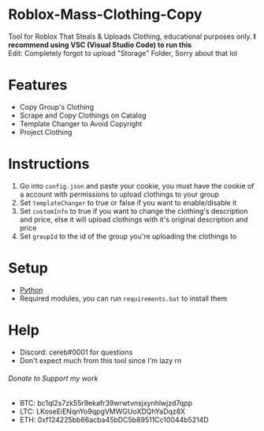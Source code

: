 # Roblox-Mass-Clothing-Copy
Tool for Roblox That Steals &amp; Uploads Clothing, educational purposes only. 
**I recommend using VSC (Visual Studio Code) to run this**  
Edit: Completely forgot to upload "Storage" Folder, Sorry about that lol
# Features
- Copy Group's Clothing  
- Scrape and Copy Clothings on Catalog  
- Template Changer to Avoid Copyright  
- Project Clothing  

# Instructions
1. Go into `config.json` and paste your cookie, you must have the cookie of a account with permissions to upload clothings to your group  
2. Set `templateChanger` to true or false if you want to enable/disable it  
3. Set `customInfo` to true if you want to change the clothing's description and price, else it will upload clothings with it's original description and price  
4. Set `groupId` to the id of the group you're uploading the clothings to  

# Setup
- [Python](https://python.org/downloads)  
- Required modules, you can run `requirements.bat` to install them  

# Help
- Discord: cereb#0001 for questions  
- Don't expect much from this tool since I'm lazy rn  

###### Donate to Support my work
- BTC: bc1ql2s7zk55r9ekafr39wrwtvnsjxynhlwjzd7qpp
- LTC: LKoseEiENqnYo9qpgVMWGUoXDQhYaDqz8X
- ETH: 0xf124225bb66acba45bDC5b89511Cc10044b5214D
